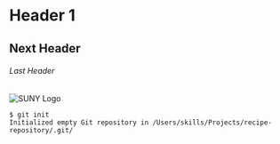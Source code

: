 # Header 1
## Next Header
###### Last Header

![SUNY Logo](https://www.sunysuffolk.edu/_resources/images/logo/suny/suny-logo-2x.png)

```
$ git init
Initialized empty Git repository in /Users/skills/Projects/recipe-repository/.git/
```
